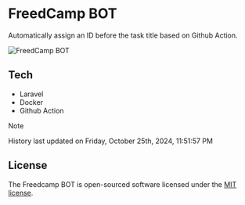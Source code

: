 # FreedCamp BOT

Automatically assign an ID before the task title based on Github Action.

![FreedCamp BOT](https://repository-images.githubusercontent.com/737932867/7d34798b-2680-471c-b089-a78a718d3d6a)

## Tech

- Laravel
- Docker
- Github Action

> [!NOTE]  
> History last updated on Friday, October 25th, 2024, 11:51:57 PM

## License

The Freedcamp BOT is open-sourced software licensed under the [MIT license](https://opensource.org/licenses/MIT).
